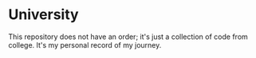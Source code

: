 # University
This repository does not have an order; it's just a collection of code from college. It's my personal record of my journey.
